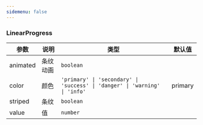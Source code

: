 ```yaml
---
sidemenu: false
---
```


### LinearProgress


| 参数	|说明	|类型	|默认值
| --- | --- | --- | ---
| animated | 条纹动画 | `boolean` |
| color | 颜色 | `'primary' \| 'secondary' \| 'success' \| 'danger' \| 'warning' \| 'info'` | primary
| striped | 条纹 | `boolean` |
| value | 值 | `number` |
